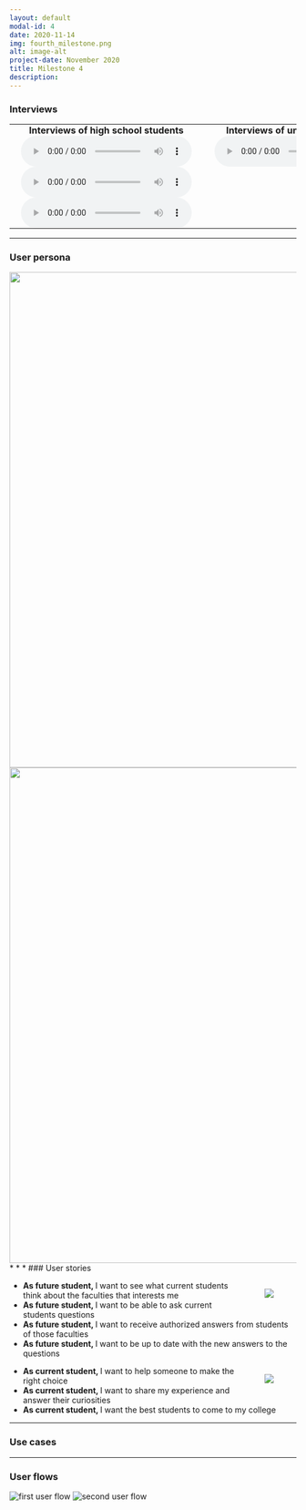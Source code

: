 ```yaml
---
layout: default
modal-id: 4
date: 2020-11-14
img: fourth_milestone.png
alt: image-alt
project-date: November 2020
title: Milestone 4
description:  
---
```

### Interviews

<table class="w3-table">
  <tbody>
    <tr>
        <th style="padding:0 20px 0 20px;">Interviews of high school students</th>
        <th style="padding:0 20px 0 20px;">Interviews of university students</th>
    </tr>
    <tr>
        <td style="padding:0 20px 0 20px;">
            <audio controls="">
                <source src="img/Highschool student-recording1.m4a" type="audio/mpeg">
                Your browser does not support the audio tag.
            </audio>
        </td>
        <td style="padding:0 20px 0 20px;">
            <audio controls="">
                <source src="img/University student-recording1.m4a" type="audio/mpeg">
                Your browser does not support the audio tag.
            </audio>
        </td>
    </tr>
    <tr>
        <td style="padding:0 20px 0 20px;">
            <audio controls="">
                <source src="img/Highschool student-recording2.m4a" type="audio/mpeg">
                Your browser does not support the audio tag.
            </audio>
        </td>
        <td style="padding:0 20px 0 20px;"></td>
    </tr>
    <tr>
        <td style="padding:0 20px 0 20px;">
            <audio controls="">
                <source src="img/Highschool student-recording3.m4a" type="audio/mpeg">
                Your browser does not support the audio tag.
            </audio>
        </td>
        <td style="padding:0 20px 0 20px;"></td>
    </tr>
    </tbody>
</table>

* * *
### User persona
<img width="870px" src="img/user_persona_1.PNG" style="align: left; padding:0 -20px 0 -20px;">
<img width="870px" src="img/user_persona_2.PNG" style="align: left; padding:0 -20px 0 -20px;">
* * *
### User stories

<div class="row">
    <div class="col-md-4" style="padding-left: 0px; padding-right: 0px;">
        <figure style="float: right;">
            <img src="img/university-student.jpg">
        </figure>
    </div>
    <div class="col-md-8" style="padding-right: 0px; padding-left: 0px;">
        <div class="speech-bubble">
            <div class="arrow bottom right"></div>
            <ul>
                <li>
                    <span style="font-weight:bold;">As future student, </span> 
                    <span>I want to see what current students think about the faculties that interests me</span> 
                </li>
                <li>
                    <span style="font-weight:bold;">As future student, </span> 
                    <span>I want to be able to ask current students questions</span> 
                </li>
                <li>
                    <span style="font-weight:bold;">As future student, </span> 
                    <span>I want to receive authorized answers from students of those faculties</span> 
                </li>
                <li>
                    <span style="font-weight:bold;">As future student, </span> 
                    <span>I want to be up to date with the new answers to the questions</span> 
                </li>
            </ul>
        </div>
    </div>
</div>

<div class="row">
    <div class="col-md-4" style="padding-left: 0px; padding-right: 0px;">
        <figure class="figure" style="float: right;">
            <img src="img/high-school-student.jpg">
        </figure>
    </div>
    <div class="col-md-8" style="padding-right: 0px; padding-left: 0px;">
        <div class="speech-bubble">
            <div class="arrow bottom right"></div>
            <ul>
                <li>
                    <span style="font-weight:bold;">As current student, </span>
                    <span>I want to help someone to make the right choice</span> 
                </li>
                    <li>
                    <span style="font-weight:bold;">As current student, </span>
                    <span>I want to share my experience and answer their curiosities</span> 
                </li>
                    <li>
                    <span style="font-weight:bold;">As current student, </span>
                    <span>I want the best students to come to my college</span> 
                </li>
            </ul>
        </div>
    </div>
</div>

* * *
### Use cases
* * *
### User flows
 
![first user flow](img/UserFlow-FutureStudent.png) 
![second user flow](img/UserFlow-Student.png)
